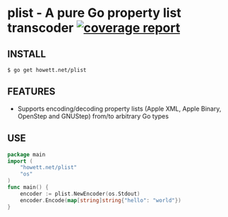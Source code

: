 # plist - A pure Go property list transcoder [![coverage report](https://gitlab.howett.net/DHowett/plist/badges/master/coverage.svg)](https://gitlab.howett.net/DHowett/plist/commits/master)
## INSTALL
```
$ go get howett.net/plist
```

## FEATURES
* Supports encoding/decoding property lists (Apple XML, Apple Binary, OpenStep and GNUStep) from/to arbitrary Go types

## USE
```go
package main
import (
	"howett.net/plist"
	"os"
)
func main() {
	encoder := plist.NewEncoder(os.Stdout)
	encoder.Encode(map[string]string{"hello": "world"})
}
```
